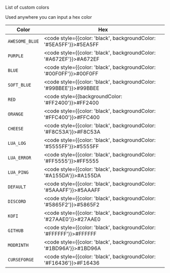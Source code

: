 List of custom colors

Used anywhere you can input a hex color

| Color          | Hex                                                                       |
| -------------- | ------------------------------------------------------------------------- |
| `AWESOME_BLUE` | <code style={{color: 'black', backgroundColor: '#5EA5FF'}}>#5EA5FF</code> |
| `PURPLE`       | <code style={{color: 'black', backgroundColor: '#A672EF'}}>#A672EF</code> |
| `BLUE`         | <code style={{color: 'black', backgroundColor: '#00F0FF'}}>#00F0FF</code> |
| `SOFT_BLUE`    | <code style={{color: 'black', backgroundColor: '#99BBEE'}}>#99BBEE</code> |
| `RED`          | <code style={{backgroundColor: '#FF2400'}}>#FF2400</code>                 |
| `ORANGE`       | <code style={{color: 'black', backgroundColor: '#FFC400'}}>#FFC400</code> |
| `CHEESE`       | <code style={{color: 'black', backgroundColor: '#F8C53A'}}>#F8C53A</code> |
| `LUA_LOG`      | <code style={{color: 'black', backgroundColor: '#5555FF'}}>#5555FF</code> |
| `LUA_ERROR`    | <code style={{color: 'black', backgroundColor: '#FF5555'}}>#FF5555</code> |
| `LUA_PING`     | <code style={{color: 'black', backgroundColor: '#A155DA'}}>#A155DA</code> |
| `DEFAULT`      | <code style={{color: 'black', backgroundColor: '#5AAAFF'}}>#5AAAFF</code> |
| `DISCORD`      | <code style={{color: 'black', backgroundColor: '#5865F2'}}>#5865F2</code> |
| `KOFI`         | <code style={{color: 'black', backgroundColor: '#27AAE0'}}>#27AAE0</code> |
| `GITHUB`       | <code style={{color: 'black', backgroundColor: '#FFFFFF'}}>#FFFFFF</code> |
| `MODRINTH`     | <code style={{color: 'black', backgroundColor: '#1BD96A'}}>#1BD96A</code> |
| `CURSEFORGE`   | <code style={{color: 'black', backgroundColor: '#F16436'}}>#F16436</code> |
